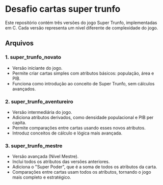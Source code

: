 # Desafio cartas super trunfo

Este repositório contém três versões do jogo Super Trunfo, implementadas em C. Cada versão representa um nível diferente de complexidade do jogo.

## Arquivos

### 1. super_trunfo_novato
- Versão iniciante do jogo.
- Permite criar cartas simples com atributos básicos: população, área e PIB.
- Funciona como introdução ao conceito de Super Trunfo, sem cálculos avançados.

### 2. super_trunfo_aventureiro
- Versão intermediária do jogo.
- Adiciona atributos derivados, como densidade populacional e PIB per capita.
- Permite comparações entre cartas usando esses novos atributos.
- Introduz conceitos de cálculo e lógica mais avançada.

### 3. super_trunfo_mestre
- Versão avançada (Nível Mestre).
- Inclui todos os atributos das versões anteriores.
- Adiciona o "Super Poder", que é a soma de todos os atributos da carta.
- Comparações entre cartas usam todos os atributos, tornando o jogo mais completo e estratégico.


